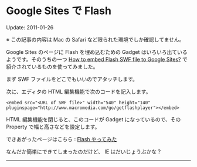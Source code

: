 Google Sites で Flash
=====

Update: 2011-01-26



※ この記事の内容は Mac の Safari など限られた環境でしか確認してません。



Google Sites のページに Flash を埋め込むための Gadget はいろいろ出ているようです。そのうちの一つ [How to embed Flash SWF file to Google Sites?](http://www.aleosoft.com/flashtutorial_googlesites.html) で紹介されているものを使ってみました。



まず SWF ファイルをどこでもいいのでアタッチします。



次に、エディタの HTML 編集機能で次のコードを記入します。



`<embed src="<URL of SWF file>" width="540" height="140" pluginspage="http://www.macromedia.com/go/getflashplayer"></embed>`



HTML 編集機能を閉じると、このコードが Gadget になっているので、その Property で幅と高さなどを設定します。



できあがったページはこちら : [Flash やってみた](https://sites.google.com/site/michinobumaeda/programming/flashtrial)



なんだか簡単にできてしまったのだけど、 IE はだいじょうぶかな？



* * *

<!-- google\_ad\_client="pub-7953317888125639"; google\_ad\_host="pub-6693688277674466"; google\_ad\_width=468; google\_ad\_height=60; google\_ad\_format="468x60\_as"; google\_ad\_type="text\_image"; google\_color\_border="FFFFFF"; google\_color\_bg="FFFFFF"; google\_color\_link="000000"; google\_color\_url="0033CC"; google\_color\_text="444444"; //-->
